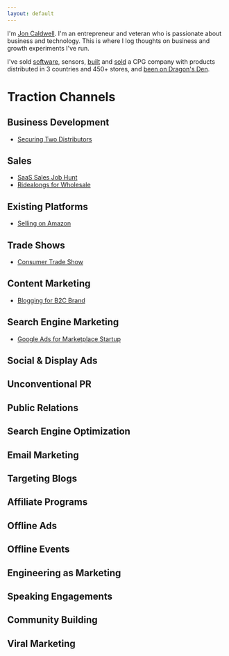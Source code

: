 ```yaml
---
layout: default
---
```

I'm [Jon Caldwell](https://www.linkedin.com/in/jonmcaldwell/). I'm an entrepreneur and veteran who is passionate about business and technology. This is where I log thoughts on business and growth experiments I've run.

I've sold [software](https://www.tractiontests.com/tests/saas-account-executive-job), sensors, [built](https://bncpet.com/) and [sold](http://www.globenewswire.com/news-release/2019/03/20/1757707/0/en/Dane-Creek-Capital-announces-the-acquisition-of-Bonnie-Clyde-Premium-Pet-Goods.html) a CPG company with products distributed in 3 countries and 450+ stores, and [been on Dragon's Den](https://www.cbc.ca/dragonsden/m_pitches/bonnie-clyde-pet-goods).

# Traction Channels

## Business Development
* [Securing Two Distributors](https://www.tractiontests.com/tests/biz-dev-cpg-brand)

## Sales
* [SaaS Sales Job Hunt](https://www.tractiontests.com/tests/saas-account-executive-job)
* [Ridealongs for Wholesale](https://www.tractiontests.com/tests/sales-ridealongs)

## Existing Platforms
* [Selling on Amazon](https://www.tractiontests.com/tests/platforms-amazon-cpg-brand)

## Trade Shows
* [Consumer Trade Show](https://www.tractiontests.com/tests/trade-shows-b2c-cpg-brand)

## Content Marketing
* [Blogging for B2C Brand](https://www.tractiontests.com/tests/content-b2c-brand)

## Search Engine Marketing
* [Google Ads for Marketplace Startup](https://www.tractiontests.com/tests/sem-google-marketplace-startup)

## Social & Display Ads

## Unconventional PR

## Public Relations

## Search Engine Optimization

## Email Marketing

## Targeting Blogs

## Affiliate Programs

## Offline Ads

## Offline Events

## Engineering as Marketing

## Speaking Engagements

## Community Building

## Viral Marketing
